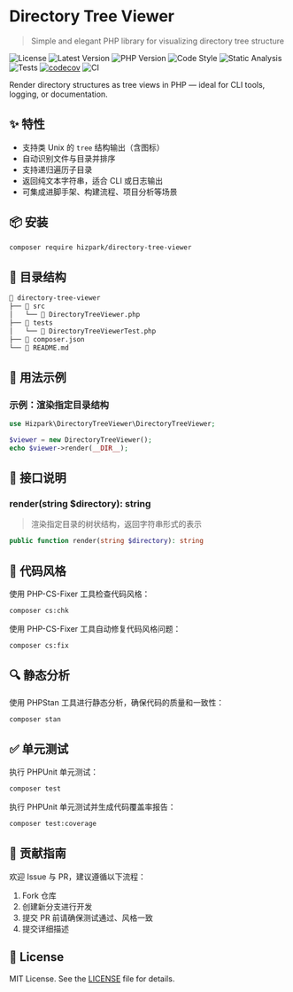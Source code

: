 # Directory Tree Viewer
> Simple and elegant PHP library for visualizing directory tree structure

![License](https://img.shields.io/github/license/hizpark/directory-tree-viewer?style=flat-square)
![Latest Version](https://img.shields.io/packagist/v/hizpark/directory-tree-viewer?style=flat-square)
![PHP Version](https://img.shields.io/packagist/php-v/hizpark/directory-tree-viewer?style=flat-square)
![Code Style](https://img.shields.io/badge/code_style-PSR--12-lightgrey?style=flat-square)
![Static Analysis](https://img.shields.io/badge/static_analysis-PHPStan-blue?style=flat-square)
![Tests](https://img.shields.io/badge/tests-PHPUnit-brightgreen?style=flat-square)
[![codecov](https://codecov.io/gh/hizpark/directory-tree-viewer/branch/main/graph/badge.svg)](https://codecov.io/gh/hizpark/directory-tree-viewer)
![CI](https://github.com/hizpark/directory-tree-viewer/actions/workflows/ci.yml/badge.svg?style=flat-square)

Render directory structures as tree views in PHP — ideal for CLI tools, logging, or documentation.

## ✨ 特性

- 支持类 Unix 的 `tree` 结构输出（含图标）
- 自动识别文件与目录并排序
- 支持递归遍历子目录
- 返回纯文本字符串，适合 CLI 或日志输出
- 可集成进脚手架、构建流程、项目分析等场景

## 📦 安装

```bash
composer require hizpark/directory-tree-viewer
```

## 📂 目录结构

```txt
📂 directory-tree-viewer
├── 📂 src
│   └── 📄 DirectoryTreeViewer.php
├── 📂 tests
│   └── 📄 DirectoryTreeViewerTest.php
├── 📄 composer.json
└── 📄 README.md
```

## 🚀 用法示例

### 示例：渲染指定目录结构

```php
use Hizpark\DirectoryTreeViewer\DirectoryTreeViewer;

$viewer = new DirectoryTreeViewer();
echo $viewer->render(__DIR__);
```

## 📐 接口说明

### render(string $directory): string

> 渲染指定目录的树状结构，返回字符串形式的表示

```php
public function render(string $directory): string
```

## 🎯 代码风格

使用 PHP-CS-Fixer 工具检查代码风格：

```bash
composer cs:chk
```

使用 PHP-CS-Fixer 工具自动修复代码风格问题：

```bash
composer cs:fix
```

## 🔍 静态分析

使用 PHPStan 工具进行静态分析，确保代码的质量和一致性：

```bash
composer stan
```

## ✅ 单元测试

执行 PHPUnit 单元测试：

```bash
composer test
```

执行 PHPUnit 单元测试并生成代码覆盖率报告：

```bash
composer test:coverage
```

## 🤝 贡献指南

欢迎 Issue 与 PR，建议遵循以下流程：

1. Fork 仓库
2. 创建新分支进行开发
3. 提交 PR 前请确保测试通过、风格一致
4. 提交详细描述

## 📝 License

MIT License. See the [LICENSE](LICENSE) file for details.
